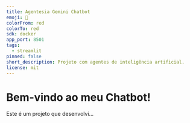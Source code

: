 ```yaml
---
title: Agentesia Gemini Chatbot
emoji: 🤖
colorFrom: red
colorTo: red
sdk: docker
app_port: 8501
tags:
  - streamlit
pinned: false
short_description: Projeto com agentes de inteligência artificial.
license: mit
---
```


# Bem-vindo ao meu Chatbot!

Este é um projeto que desenvolvi...
